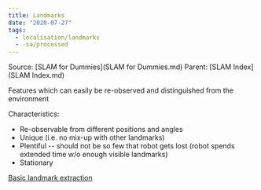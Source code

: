 ```yaml
---
title: Landmarks
date: "2020-07-27"
tags:
  - localisation/landmarks
  - -sa/processed
---
```


Source: [SLAM for Dummies](SLAM for Dummies.md)
Parent: [SLAM Index](SLAM Index.md)

Features which can easily be re-observed and distinguished from the environment

Characteristics:

*   Re-observable from different positions and angles
*   Unique (i.e. no mix-up with other landmarks)
*   Plentiful -- should not be so few that robot gets lost (robot spends extended time w/o enough visible landmarks)
*   Stationary

[Basic landmark extraction](landmark-extraction.md)

